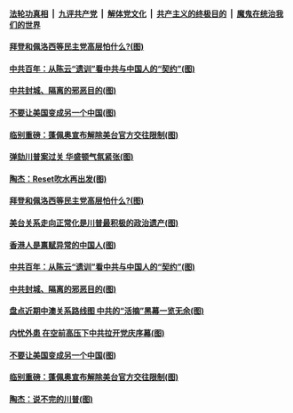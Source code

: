 ####  [法轮功真相](../../../../basic/blob/master/README.md?t=01150531) &nbsp;|&nbsp; [九评共产党](../../../../9ping.md/blob/master/README.md?t=01150531) &nbsp;|&nbsp; [解体党文化](../../../../jtdwh.md/blob/master/README.md?t=01150531)  &nbsp;|&nbsp; [共产主义的终极目的](../../../../gczydzjmd.md/blob/master/README.md?t=01150531) &nbsp;|&nbsp; [魔鬼在统治我们的世界](../../../../mgztzwmdsj.md/blob/master/README.md?t=01150531) 

#### [拜登和佩洛西等民主党高层怕什么?(图)](../pages/p4/959047.md?t=01150531) 

#### [中共百年：从陈云“遗训”看中共与中国人的“契约”(图)](../pages/p4/959045.md?t=01150531) 

#### [中共封城、隔离的邪恶目的(图)](../pages/p4/959040.md?t=01150531) 


#### [不要让美国变成另一个中国(图)](../pages/p4/958934.md?t=01150531) 

#### [临别重磅：蓬佩奥宣布解除美台官方交往限制(图)](../pages/p4/958932.md?t=01150531) 




#### [弹劾川普案过关 华盛顿气氛紧张(图)](../pages/p4/959065.md?t=01150531) 

#### [陶杰：Reset吹水再出发(图)](../pages/p4/959059.md?t=01150531) 

#### [拜登和佩洛西等民主党高层怕什么?(图)](../pages/p4/959047.md?t=01150531) 

#### [美台关系走向正常化是川普最积极的政治遗产(图)](../pages/p4/959057.md?t=01150531) 

#### [香港人是禀赋异常的中国人(图)](../pages/p4/959053.md?t=01150531) 

#### [中共百年：从陈云“遗训”看中共与中国人的“契约”(图)](../pages/p4/959045.md?t=01150531) 

#### [中共封城、隔离的邪恶目的(图)](../pages/p4/959040.md?t=01150531) 


#### [盘点近期中澳关系路线图 中共的“活摘”黑幕一览无余(图)](../pages/p4/958954.md?t=01150531) 

#### [内忧外患 在空前高压下中共拉开党庆序幕(图)](../pages/p4/958936.md?t=01150531) 


#### [不要让美国变成另一个中国(图)](../pages/p4/958934.md?t=01150531) 

#### [临别重磅：蓬佩奥宣布解除美台官方交往限制(图)](../pages/p4/958932.md?t=01150531) 

#### [陶杰：说不完的川普(图)](../pages/p4/958930.md?t=01150531) 




